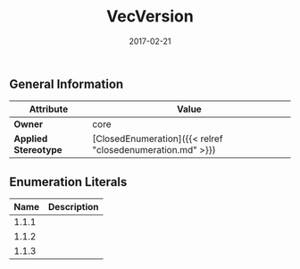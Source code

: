 ﻿---
title: VecVersion
toc: false
type: specs
date: "2017-02-21"
draft: false
specification: VEC
version: 1.1.3
documentType: "Recommendation"
elementType: Class
classes:
  - VecVersion
menu_name: vec-1.1.3
---


## General Information

| Attribute               | Value |
|-------------------------|-------|
| **Owner**               | core |
| **Applied Stereotype**  | [ClosedEnumeration]({{< relref "closedenumeration.md" >}})<br/>  |

## Enumeration Literals
| Name          | **Description** |
|---------------|-----------------|
| 1.1.1 |  |
| 1.1.2 |  |
| 1.1.3 |  |
